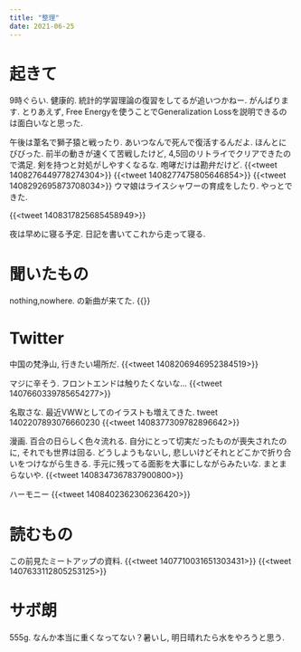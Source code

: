 ```yaml
---
title: "整理"
date: 2021-06-25
---
```


# 起きて
9時ぐらい. 健康的. 統計的学習理論の復習をしてるが追いつかねー. がんばります.
とりあえず, Free Energyを使うことでGeneralization Lossを説明できるのは面白いなと思った.

午後は葦名で獅子猿と戦ったり. あいつなんで死んで復活するんだよ. ほんとにびびった. 前半の動きが速くて苦戦したけど, 4,5回のリトライでクリアできたので満足. 剣を持つと対処がしやすくなるな. 咆哮だけは勘弁だけど.
{{<tweet 1408276449778274304>}}
{{<tweet 1408277475805646854>}}
{{<tweet 1408292695873708034>}}
ウマ娘はライスシャワーの育成をしたり. やっとできた.

{{<tweet 1408317825685458949>}}

夜は早めに寝る予定. 日記を書いてこれから走って寝る.

# 聞いたもの
nothing,nowhere. の新曲が来てた.
{{<youtube LBgPh3SJVg0>}}

# Twitter
中国の梵浄山, 行きたい場所だ. 
{{<tweet 1408206946952384519>}}

マジに辛そう. フロントエンドは触りたくないな...
{{<tweet 1407660339785654277>}}

名取さな. 最近VWWとしてのイラストも増えてきた.
tweet 1402207893076660230
{{<tweet 1408377309782896642>}}

漫画. 百合の日らしく色々流れる. 自分にとって切実だったものが喪失されたのに, それでも世界は回る. どうしようもないし, 悲しいけどそれとどこかで折り合いをつけながら生きる. 手元に残ってる面影を大事にしながらみたいな. まとまらないや.
{{<tweet 1408347367837900800>}}

ハーモニー
{{<tweet 1408402362306236420>}}

# 読むもの
この前見たミートアップの資料.
{{<tweet 1407710031651303431>}}
{{<tweet 1407633112805253125>}}

# サボ朗
555g.
なんか本当に重くなってない？暑いし, 明日晴れたら水をやろうと思う.